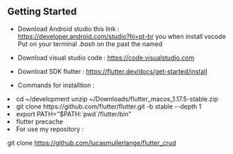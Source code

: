 

## Getting Started 
 
  * Download Android studio  this link :  https://developer.android.com/studio?hl=pt-br
  you when install vscode 
    Put on your terminal <i> .bash</i>  on the past the named   
  * Download visual studio code :  https://code.visualstudio.com
   
  * Download SDK flutter : https://flutter.dev/docs/get-started/install
   
   
  * Commands for installtion : 
  <li> cd ~/development unzip ~/Downloads/flutter_macos_1.17.5-stable.zip   </li>
  <li> git clone https://github.com/flutter/flutter.git -b stable --depth 1 </li>
  <li> export PATH="$PATH:`pwd`/flutter/bin" </li>
  <li> flutter precache </li>

  

<li> For use my repository :</li> 

git clone https://github.com/lucasmullerlange/flutter_crud 



